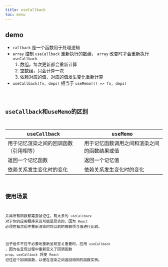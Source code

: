 ```yaml
---
title: useCallback
toc: menu
---
```


## demo
- `callback` 是一个函数用于处理逻辑
- `array` 控制 `useCallback` 重新执行的数组， `array` 改变时才会重新执行 `useCallback`
  1. 数组，每次更新都会重新计算
  2. 空数组，只会计算一次
  3. 依赖对应的值，对应的值发生变化重新计算
- `useCallback(fn, deps)` 相当于 `useMemo(() => fn, deps)`

<code src="./demo/useCallback/useCallback.tsx" />

## useCallback和useMemo的区别
|useCallback|useMemo|
|-|-|
|用于记忆渲染之间的回调函数（引用相等）|用于记忆函数调用之间和渲染之间的函数结果或值|
|返回一个记忆函数|返回一个记忆值|
|依赖关系发生变化时的变化|依赖关系发生变化时的变化|

## 使用场景
并非所有函数都需要被记住，有太多的 `useCallback` 对于你的应用程序来说可能是昂贵的，因为 `React` 必须在每次组件重新渲染时将以前的依赖项与值进行比较。

当子组件不应不必要地重新呈现至关重要时，应用 `useCallback` ，因为在呈现过程中重新定义了回调函数 `prop`。`useCallback` 将使 `React` 记住这个回调函数，以便在渲染之间返回相同的函数实例。
